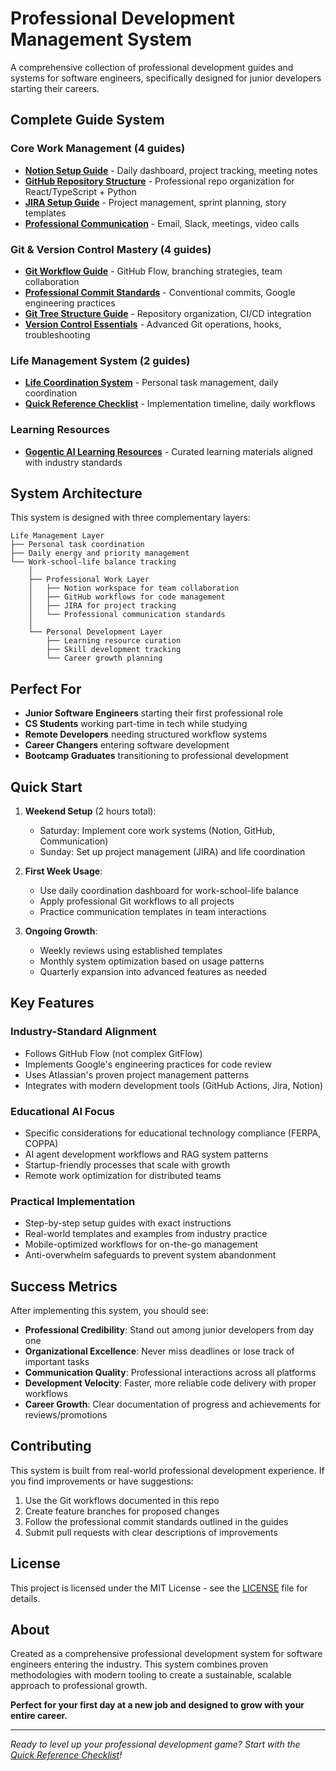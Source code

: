# Professional Development Management System

A comprehensive collection of professional development guides and systems for software engineers, specifically designed for junior developers starting their careers.

## Complete Guide System

### Core Work Management (4 guides)
- **[Notion Setup Guide](notion-setup-guide.md)** - Daily dashboard, project tracking, meeting notes
- **[GitHub Repository Structure](github-repo-structure.md)** - Professional repo organization for React/TypeScript + Python
- **[JIRA Setup Guide](jira-setup-guide.md)** - Project management, sprint planning, story templates
- **[Professional Communication](professional-communication-templates.md)** - Email, Slack, meetings, video calls

### Git & Version Control Mastery (4 guides)
- **[Git Workflow Guide](git-workflow-guide.md)** - GitHub Flow, branching strategies, team collaboration
- **[Professional Commit Standards](professional-commit-standards.md)** - Conventional commits, Google engineering practices
- **[Git Tree Structure Guide](git-tree-structure-guide.md)** - Repository organization, CI/CD integration
- **[Version Control Essentials](version-control-essentials.md)** - Advanced Git operations, hooks, troubleshooting

### Life Management System (2 guides)
- **[Life Coordination System](life-coordination-system.md)** - Personal task management, daily coordination
- **[Quick Reference Checklist](quick-reference-checklist.md)** - Implementation timeline, daily workflows

### Learning Resources
- **[Gogentic AI Learning Resources](gogentic_ai_learning_resources.md)** - Curated learning materials aligned with industry standards

## System Architecture

This system is designed with three complementary layers:

```
Life Management Layer
├── Personal task coordination
├── Daily energy and priority management
└── Work-school-life balance tracking
    │
    ├── Professional Work Layer
    │   ├── Notion workspace for team collaboration
    │   ├── GitHub workflows for code management
    │   ├── JIRA for project tracking
    │   └── Professional communication standards
    │
    └── Personal Development Layer
        ├── Learning resource curation
        ├── Skill development tracking
        └── Career growth planning
```

## Perfect For

- **Junior Software Engineers** starting their first professional role
- **CS Students** working part-time in tech while studying  
- **Remote Developers** needing structured workflow systems
- **Career Changers** entering software development
- **Bootcamp Graduates** transitioning to professional development

## Quick Start

1. **Weekend Setup** (2 hours total):
   - Saturday: Implement core work systems (Notion, GitHub, Communication)
   - Sunday: Set up project management (JIRA) and life coordination

2. **First Week Usage**:
   - Use daily coordination dashboard for work-school-life balance
   - Apply professional Git workflows to all projects
   - Practice communication templates in team interactions

3. **Ongoing Growth**:
   - Weekly reviews using established templates
   - Monthly system optimization based on usage patterns
   - Quarterly expansion into advanced features as needed

## Key Features

### **Industry-Standard Alignment**
- Follows GitHub Flow (not complex GitFlow)
- Implements Google's engineering practices for code review
- Uses Atlassian's proven project management patterns
- Integrates with modern development tools (GitHub Actions, Jira, Notion)

### **Educational AI Focus**
- Specific considerations for educational technology compliance (FERPA, COPPA)
- AI agent development workflows and RAG system patterns
- Startup-friendly processes that scale with growth
- Remote work optimization for distributed teams

### **Practical Implementation**
- Step-by-step setup guides with exact instructions
- Real-world templates and examples from industry practice
- Mobile-optimized workflows for on-the-go management
- Anti-overwhelm safeguards to prevent system abandonment

## Success Metrics

After implementing this system, you should see:

- **Professional Credibility**: Stand out among junior developers from day one
- **Organizational Excellence**: Never miss deadlines or lose track of important tasks
- **Communication Quality**: Professional interactions across all platforms
- **Development Velocity**: Faster, more reliable code delivery with proper workflows
- **Career Growth**: Clear documentation of progress and achievements for reviews/promotions

## Contributing

This system is built from real-world professional development experience. If you find improvements or have suggestions:

1. Use the Git workflows documented in this repo
2. Create feature branches for proposed changes
3. Follow the professional commit standards outlined in the guides
4. Submit pull requests with clear descriptions of improvements

## License

This project is licensed under the MIT License - see the [LICENSE](LICENSE) file for details.

## About

Created as a comprehensive professional development system for software engineers entering the industry. This system combines proven methodologies with modern tooling to create a sustainable, scalable approach to professional growth.

**Perfect for your first day at a new job and designed to grow with your entire career.**

---

*Ready to level up your professional development game? Start with the [Quick Reference Checklist](quick-reference-checklist.md)!*